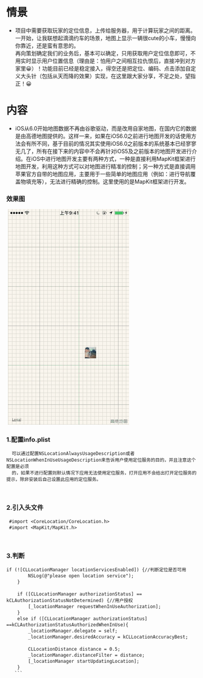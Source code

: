# 情景
* 项目中需要获取玩家的定位信息，上传给服务器，用于计算玩家之间的距离。一开始，让我联想起滴滴约车的场景，地图上显示一辆很cute的小车，慢慢向你靠近，还是蛮有意思的。<br> 再向策划确定我们的业务后，基本可以确定，只用获取用户定位信息即可，不用实时显示用户位置信息（理由是：怕用户之间相互拉仇恨后，直接冲到对方家里😀）！功能目前已经是稳定接入，得空还是把定位、编码、点击添加自定义大头针（包括从天而降的效果）实现，在这里跟大家分享，不足之处，望指正！😀

# 内容
* iOS从6.0开始地图数据不再由谷歌驱动，而是改用自家地图，在国内它的数据是由高德地图提供的。这样一来，如果在iOS6.0之前进行地图开发的话使用方法会有所不同，基于目前的情况其实使用iOS6.0之前版本的系统基本已经寥寥无几了，所有在接下来的内容中不会再针对iOS5及之前版本的地图开发进行介绍。在iOS中进行地图开发主要有两种方式，一种是直接利用MapKit框架进行地图开发，利用这种方式可以对地图进行精准的控制；另一种方式是直接调用苹果官方自带的地图应用，主要用于一些简单的地图应用（例如：进行导航覆盖物填充等），无法进行精确的控制。这里使用的是MapKit框架进行开发。


### 效果图
    ![](https://github.com/maojingios/MKMap/blob/master/MKMap/MKMapLocation.gif)


### 1.配置info.plist

      可以通过配置NSLocationAlwaysUsageDescription或者NSLocationWhenInUseUsageDescription来告诉用户使用定位服务的目的，并且注意这个配置是必须
      的，如果不进行配置则默认情况下应用无法使用定位服务，打开应用不会给出打开定位服务的提示，除非安装后自己设置此应用的定位服务。
         
### 2.引入头文件

     #import <CoreLocation/CoreLocation.h>
     #import <MapKit/MapKit.h> 
     
### 3.判断
```
if (![CLLocationManager locationServicesEnabled]) {//判断定位是否可用
        NSLog(@"please open location service");
    }
    
    if ([CLLocationManager authorizationStatus] == kCLAuthorizationStatusNotDetermined) {//用户授权
        [_locationManager requestWhenInUseAuthorization];
    }
    else if ([CLLocationManager authorizationStatus] ==kCLAuthorizationStatusAuthorizedWhenInUse){
        _locationManager.delegate = self;
        _locationManager.desiredAccuracy = kCLLocationAccuracyBest;
        
        CLLocationDistance distance = 0.5;
        _locationManager.distanceFilter = distance;
        [_locationManager startUpdatingLocation];
    } 
   ```

